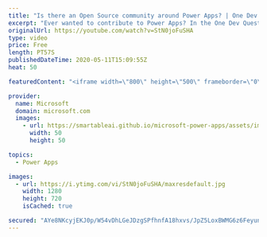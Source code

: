 ```yaml
---
title: "Is there an Open Source community around Power Apps? | One Dev Question: Dona Sarkar"
excerpt: "Ever wanted to contribute to Power Apps? In the One Dev Question series, Principal Cloud Advocate Dona Sarkar shares how you can contribute to Power Apps. #poweraddicts   For more information, visit: https://powerusers.microsoft.com/?WT.mc_id=onedevquestion-c9-donasa   Try Azure for free: https://aka.ms/TryAzure7"
originalUrl: https://youtube.com/watch?v=StN0joFuSHA
type: video
price: Free
length: PT57S
publishedDateTime: 2020-05-11T15:09:55Z
heat: 50

featuredContent: "<iframe width=\"800\" height=\"500\" frameborder=\"0\" src=\"https://www.youtube.com/embed/StN0joFuSHA\" allow=\"accelerometer; autoplay; encrypted-media; gyroscope; picture-in-picture\" allowfullscreen></iframe>"

provider:
  name: Microsoft
  domain: microsoft.com
  images:
    - url: https://smartableai.github.io/microsoft-power-apps/assets/images/organizations/microsoft.com-50x50.jpg
      width: 50
      height: 50

topics:
  - Power Apps

images:
  - url: https://i.ytimg.com/vi/StN0joFuSHA/maxresdefault.jpg
    width: 1280
    height: 720
    isCached: true

secured: "AYe8NKcyjEKJ0p/W54vDhLGeJDzgSPfhnfA18hxvs/JpZ5LoxBWMG6z6FeyunsK/uSTjhpCLiTK1jZ3pJWITqbBW6rLJ5eLBQSka7fRg64bPTJgGVIa7SsGNr8pwnH+3uqnmCoXVdcxUsjMKHih/baIOIchR9wHHpLDgyu4xi/k98D33+sCxOLcsbH1KFPWIBizgoxOI555r+aDQ5OB/yuxv5KMT5c/1bsUKLP9Cn6LrvIX8Yzw5EDYICUSfDg2mL8vgVEpMq6/iZBOtKMD4emUEAvT7gU+cLn1HzuExXbCnGNvwTmPV5/g4OeRhSa30E5NrdsVTWThtjuAzQE60vCVY9FY1X+E9jQ7/R3sRk6a4IcmIa7re47guMfDb9LTzljhOfRWQ3AEugz9i9ZDO2niaeYVPfP5Ysi9Ytu6zgAI=;gtjifRAe35N/E8mm0959Aw=="
---
```


